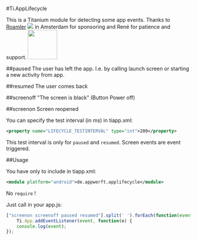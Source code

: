 #Ti.AppLifecycle

This is a Titanium module for detecting some app events. Thanks to [Roamler](https://www.roamler.com/)  ![](https://www.roamler.com/images/logo-roamler-shield.png) in Amsterdam for sponsoring and René for patience and support. <img src="https://secure.gravatar.com/avatar/325662ace9877e9af4291aff59ec9318.jpg?s=512&d=https%3A%2F%2Fa.slack-edge.com%2F7fa9%2Fimg%2Favatars%2Fava_0026-512.png" width=80/>

##paused
The user has left the app. I.e. by calling launch screen or starting a new activity from app.

##resumed
The user comes back

##screenoff
"The screen is black" (Button Power off)

##screenon
Screen reopened


You can specify the test interval (in ms) in tiapp.xml:

```xml
<property name="LIFECYCLE_TESTINTERVAL" type="int">200</property>
```


This test interval is only for `paused` and `resumed`. Screen events are event triggered.

##Usage

You have only to include in tiapp.xml:
```xml
<module platform="android">de.appwerft.applifecycle</module>
```

No `require` !

Just call in your app.js:

```javascript
["screenon screenoff paused resumed"].split(' ').forEach(function(event){
    Ti.App.addEventListener(event, function(e) {
    console.log(event);
});
```
